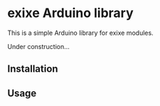 # exixe Arduino library

This is a simple Arduino library for exixe modules.

Under construction...

## Installation

## Usage
